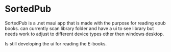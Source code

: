 # SortedPub
SortedPub is a .net maui app that is made with the purpose for reading epub books.
can currently scan library folder and have a ui to see library but needs work to adjust to different device types other then windows desktop.

Is still developing the ui for reading the E-books.
